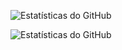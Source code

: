 <p>
  <img
    alinhar="esquerda"
    alt="Estatísticas do GitHub"
    altura="200"
    estilo="preenchimento-direito: 10px;"
    fonte="https://github-readme-stats.vercel.app/api?username=Kbatista7&show_icons=true&theme=tokyonight&include_all_commits=true&locale=pt-br"
  />

<img
      alinhar="esquerda"
      alt="Estatísticas do GitHub"
      altura="200"
      fonte="https://github-readme-stats.vercel.app/api/top-langs/?username=Kbatista7&theme=tokyonight&layout=compact&custom_title=Tecnologias&langs_count=9"
  />

</p>
